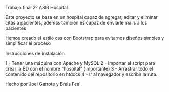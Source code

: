 Trabajo final 2º ASIR
Hospital

Este proyecto se basa en un hospital capaz de agregar, editar y eliminar citas a pacientes, además también es capaz de enviarle mails a los pacientes

Hemos creado el estilo css con Bootstrap para evitarnos diseños simples y simplificar el proceso

Instrucciones de instalación

1 - Tener una máquina con Apache y MySQL
2 - Importar el script para crear la BD con el nombre "hospital" (importante)
3 - Arrastrar todo el contenido del repositorio en htdocs
4 - Ir al navegador y escribir la ruta.

Hecho por Joel Garrote y Brais Feal.
